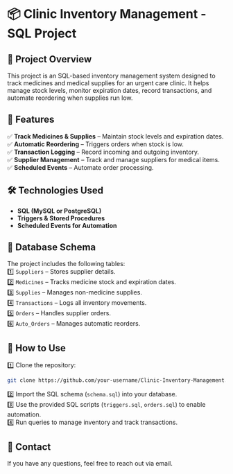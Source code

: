 # 📦 Clinic Inventory Management - SQL Project  

## 📌 Project Overview  
This project is an SQL-based inventory management system designed to track medicines and medical supplies for an urgent care clinic. It helps manage stock levels, monitor expiration dates, record transactions, and automate reordering when supplies run low.  

## 📂 Features  
✅ **Track Medicines & Supplies** – Maintain stock levels and expiration dates.  
✅ **Automatic Reordering** – Triggers orders when stock is low.  
✅ **Transaction Logging** – Record incoming and outgoing inventory.  
✅ **Supplier Management** – Track and manage suppliers for medical items.  
✅ **Scheduled Events** – Automate order processing.  

## 🛠️ Technologies Used  
- **SQL (MySQL or PostgreSQL)**  
- **Triggers & Stored Procedures**  
- **Scheduled Events for Automation**  

## 📑 Database Schema  
The project includes the following tables:  
1️⃣ `Suppliers` – Stores supplier details.  
2️⃣ `Medicines` – Tracks medicine stock and expiration dates.  
3️⃣ `Supplies` – Manages non-medicine supplies.  
4️⃣ `Transactions` – Logs all inventory movements.  
5️⃣ `Orders` – Handles supplier orders.  
6️⃣ `Auto_Orders` – Manages automatic reorders.  

## 🚀 How to Use  
1️⃣ Clone the repository:  
   ```bash
   git clone https://github.com/your-username/Clinic-Inventory-Management.git
   ```  
2️⃣ Import the SQL schema (`schema.sql`) into your database.  
3️⃣ Use the provided SQL scripts (`triggers.sql`, `orders.sql`) to enable automation.  
4️⃣ Run queries to manage inventory and track transactions.  

## 📩 Contact  
If you have any questions, feel free to reach out via email.  
